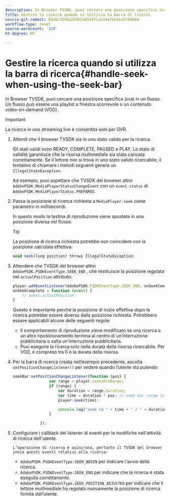 ```yaml
---
description: In Browser TVSDK, puoi cercare una posizione specifica (ora) in un flusso. Un flusso può essere una playlist a finestra scorrevole o un contenuto video-on-demand (VOD).
title: Gestire la ricerca quando si utilizza la barra di ricerca
source-git-commit: 02ebc3548a254b2a6554f1ab34afbb3ea5f09bb8
workflow-type: tm+mt
source-wordcount: '329'
ht-degree: 0%

---
```


# Gestire la ricerca quando si utilizza la barra di ricerca{#handle-seek-when-using-the-seek-bar}

In Browser TVSDK, puoi cercare una posizione specifica (ora) in un flusso. Un flusso può essere una playlist a finestra scorrevole o un contenuto video-on-demand (VOD).

>[!IMPORTANT]
>
>La ricerca in uno streaming live è consentita solo per DVR.

1. Attendi che il browser TVSDK sia in uno stato valido per la ricerca.

   Gli stati validi sono READY, COMPLETE, PAUSED e PLAY. Lo stato di validità garantisce che la risorsa multimediale sia stata caricata correttamente. Se il lettore non si trova in uno stato valido ricercabile, il tentativo di chiamare i metodi seguenti genera un `IllegalStateException`.

   Ad esempio, puoi aspettare che TVSDK del browser attivi  `AdobePSDK.MediaPlayerStatusChangeEvent`  con un `event.status` di `AdobePSDK.MediaPlayerStatus.PREPARED`.

1. Passa la posizione di ricerca richiesta a `MediaPlayer.seek` come parametro in millisecondi.

   In questo modo la testina di riproduzione viene spostata in una posizione diversa nel flusso.

   >[!TIP]
   >
   >La posizione di ricerca richiesta potrebbe non coincidere con la posizione calcolata effettiva.

   ```js
   void seek(long position) throws IllegalStateException;
   ```

1. Attendere che TVSDK del browser attivi  `AdobePSDK.PSDKEventType.SEEK_END`  , che restituisce la posizione regolata nel `actualPosition` attributo:

   ```js
   player.addEventListener(AdobePSDK.PSDKEventType.SEEK_END, onSeekComplete); 
   onSeekComplete = function (event) {
       // event.actualPosition
   }
   ```

   Questo è importante perché la posizione di inizio effettiva dopo la ricerca potrebbe essere diversa dalla posizione richiesta. Potrebbero essere applicabili alcune delle seguenti regole:

   * Il comportamento di riproduzione viene modificato se una ricerca o un altro riposizionamento termina al centro di un’interruzione pubblicitaria o salta un’interruzione pubblicitaria.
   * Puoi eseguire la ricerca solo nella durata della risorsa ricercabile. Per VOD, è compreso tra 0 e la durata della risorsa.

1. Per la barra di ricerca creata nell’esempio precedente, ascolta `setPositionChangeListener()` per vedere quando l’utente sta pulendo:

   ```js
   seekBar.setPositionChangeListener(function (pos) { 
                   var range = player.seekableRange; 
                   if (range) { 
                       var duration = range.duration; 
                       var time = duration * pos; // seek bar range is [0,1] 
                       player.seek(time); 
   
                       console.log("seek to " + time + " / " + duration); 
                   } 
   
               }); 
   ```

1. Configurare i callback del listener di eventi per le modifiche nell&#39;attività di ricerca dell&#39;utente.

       L’operazione di ricerca è asincrona, pertanto il TVSDK del browser invia questi eventi relativi alla ricerca:
   
   * `AdobePSDK.PSDKEventType.SEEK_BEGIN` per indicare l&#39;avvio della ricerca.
   * `AdobePSDK.PSDKEventType.SEEK_END` per indicare che la ricerca è stata eseguita correttamente.
   * `AdobePSDK.PSDKEventType.SEEK_POSITION_ADJUSTED` per indicare che il lettore multimediale ha regolato nuovamente la posizione di ricerca fornita dall’utente.
